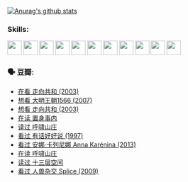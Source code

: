 
[![Anurag's github stats](https://github-readme-stats.vercel.app/api?username=w940853815)](https://github.com/anuraghazra/github-readme-stats)

### Skills:

<code><img height="32" src="https://cdn.jsdelivr.net/npm/simple-icons@v5/icons/python.svg"></code>
<code><img height="32" src="https://cdn.jsdelivr.net/npm/simple-icons@v5/icons/javascript.svg"></code>
<code><img height="32" src="https://cdn.jsdelivr.net/npm/simple-icons@v5/icons/django.svg"></code>
<code><img height="32" src="https://cdn.jsdelivr.net/npm/simple-icons@v5/icons/flask.svg"></code>
<code><img height="32" src="https://cdn.jsdelivr.net/npm/simple-icons@v5/icons/vuetify.svg"></code>
<code><img height="32" src="https://cdn.jsdelivr.net/npm/simple-icons@v5/icons/git.svg"></code>
<code><img height="32" src="https://cdn.jsdelivr.net/npm/simple-icons@v5/icons/docker.svg"></code>
<code><img height="32" src="https://cdn.jsdelivr.net/npm/simple-icons@v5/icons/postgresql.svg"></code>
<code><img height="32" src="https://cdn.jsdelivr.net/npm/simple-icons@v5/icons/elasticsearch.svg"></code>
<code><img height="32" src="https://cdn.jsdelivr.net/npm/simple-icons@v5/icons/macos.svg"></code>
<code><img height="32" src="https://cdn.jsdelivr.net/npm/simple-icons@v5/icons/linux.svg"></code>

### 🗣 豆瓣:

<!-- DOUBAN-ACTIVITIES:START -->
- [在看 走向共和‎ (2003)](https://www.douban.com/people/136069238/status/3711470443/?_i=41327383)
- [想看 大明王朝1566‎ (2007)](https://www.douban.com/people/136069238/status/3710980213/?_i=41327383)
- [想看 走向共和‎ (2003)](https://www.douban.com/people/136069238/status/3710980002/?_i=41327383)
- [在读 置身事内](https://www.douban.com/people/136069238/status/3710472151/?_i=41327383)
- [读过 呼啸山庄](https://www.douban.com/people/136069238/status/3710470617/?_i=41327383)
- [看过 有话好好说‎ (1997)](https://www.douban.com/people/136069238/status/3709833172/?_i=41327383)
- [看过 安娜·卡列尼娜 Anna Karénina‎ (2013)](https://www.douban.com/people/136069238/status/3708942010/?_i=41327383)
- [在读 呼啸山庄](https://www.douban.com/people/136069238/status/3701626992/?_i=41327383)
- [读过 十三层空间](https://www.douban.com/people/136069238/status/3700755247/?_i=41327383)
- [看过 人兽杂交 Splice‎ (2009)](https://www.douban.com/people/136069238/status/3700243036/?_i=41327383)
<!-- DOUBAN-ACTIVITIES:END -->
<!--
**w940853815/w940853815** is a ✨ _special_ ✨ repository because its `README.md` (this file) appears on your GitHub profile.

Here are some ideas to get you started:

- 🔭 I’m currently working on ...
- 🌱 I’m currently learning ...
- 👯 I’m looking to collaborate on ...
- 🤔 I’m looking for help with ...
- 💬 Ask me about ...
- 📫 How to reach me: ...
- 😄 Pronouns: ...
- ⚡ Fun fact: ...
-->
